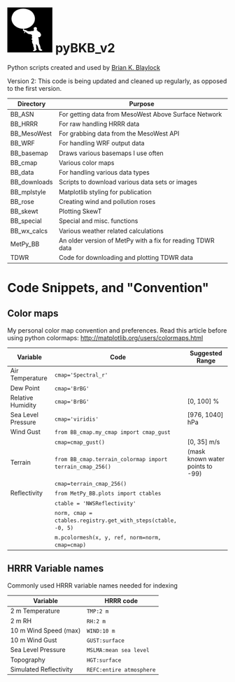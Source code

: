 
# ![Balloon](balloon.png) pyBKB_v2
Python scripts created and used by [Brian K. Blaylock](http://home.chpc.utah.edu/~u0553130/Brian_Blaylock/home.html)


Version 2: This code is being updated and cleaned up regularly, as opposed to 
the first version.

|Directory | Purpose |
|--------|------------------------|
|BB_ASN  | For getting data from MesoWest Above Surface Network|
|BB_HRRR | For raw handling HRRR data |
|BB_MesoWest | For grabbing data from the MesoWest API|
|BB_WRF | For handling WRF output data|
|BB_basemap | Draws various basemaps I use often|
|BB_cmap | Various color maps|
|BB_data | For handling various data types|
|BB_downloads | Scripts to download various data sets or images|
|BB_mplstyle | Matplotlib styling for publication|
|BB_rose | Creating wind and pollution roses |
|BB_skewt| Plotting SkewT|
|BB_special | Special and misc. functions |
|BB_wx_calcs | Various weather related calculations|
|MetPy_BB | An older version of MetPy with a fix for reading TDWR data|
|TDWR| Code for downloading and plotting TDWR data


# Code Snippets, and "Convention"
## Color maps
My personal color map convention and preferences.
Read this article before using python colormaps: http://matplotlib.org/users/colormaps.html

|Variable          | Code                   | Suggested Range |
|------------------|------------------------|---|
|Air Temperature   | `cmap='Spectral_r'`    |   |
|Dew Point         | `cmap='BrBG'`          |   |
|Relative Humidity | `cmap='BrBG'`          | [0, 100] %|
|Sea Level Pressure|`cmap='viridis'`        |[976, 1040] hPa|
|Wind Gust         |`from BB_cmap.my_cmap import cmap_gust` ||
|                  |`cmap=cmap_gust()`|[0, 35] m/s|
|Terrain           |`from BB_cmap.terrain_colormap import terrain_cmap_256()` |(mask known water points to -99)|
|                  |`cmap=terrain_cmap_256()`||
|Reflectivity      |`from MetPy_BB.plots import ctables`||
|                  |`ctable = 'NWSReflectivity'`||
|                  |`norm, cmap = ctables.registry.get_with_steps(ctable, -0, 5)`||
|                  |`m.pcolormesh(x, y, ref, norm=norm, cmap=cmap)`||

## HRRR Variable names
Commonly used HRRR variable names needed for indexing 

|Variable              | HRRR code |
|----------------------|-----------|
|2 m Temperature       | `TMP:2 m` |
|2 m RH                | `RH:2 m`  |
|10 m Wind Speed (max) | `WIND:10 m`|
|10 m Wind Gust        | `GUST:surface`|
|Sea Level Pressure    | `MSLMA:mean sea level`|
|Topography            | `HGT:surface`|
|Simulated Reflectivity| `REFC:entire atmosphere`|
